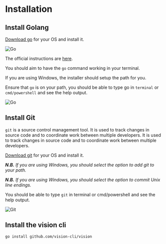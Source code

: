 # Installation

## Install Golang

[Download go](https://go.dev/dl/) for your OS and install it.

![Go](/img/go_download.png)

The official instructions are [here](https://go.dev/doc/install).

You should aim to have the `go` command working in your terminal.

If you are using Windows, the installer should setup the path for you.

Ensure that `go` is on your path, you should be able to type go in `terminal` or `cmd/powershell` and see the help output.

![Go](/img/go_cmd.png)

## Install Git

`git` is a source control management tool. It is used to track changes in source code and to coordinate work between multiple developers. It is used to track changes in source code and to coordinate work between multiple developers.

[Download git](https://git-scm.com/downloads) for your OS and install it.

**_N.B._** _If you are using Windows, you should select the option to add git to your path._

**_N.B._** _If you are using Windows, you should select the option to commit Unix line endings._

You should be able to type `git` in terminal or cmd/powershell and see the help output.

![Git](/img/git_cmd.png)

## Install the vision cli

```bash
go install github.com/vision-cli/vision
```
